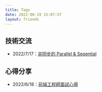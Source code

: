 ```yaml
---
title: Tags
date: 2022-06-19 15:07:57
layout: friends
---
```


## 技術交流
- 2022/7/17：[非同步的 Parallel & Seqential](/async_parallel_sequential/)

## 心得分享
- 2022/6/18：[前端工程師面試心得](/front-end-interview/)
